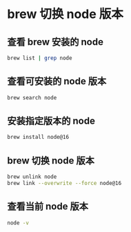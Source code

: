# brew 切换 node 版本

## 查看 brew 安装的 node

```bash
brew list | grep node
```

## 查看可安装的 node 版本

```bash
brew search node
```

## 安装指定版本的 node

```bash
brew install node@16
```

## brew 切换 node 版本

```bash
brew unlink node
brew link --overwrite --force node@16
```

## 查看当前 node 版本

```bash
node -v
```
